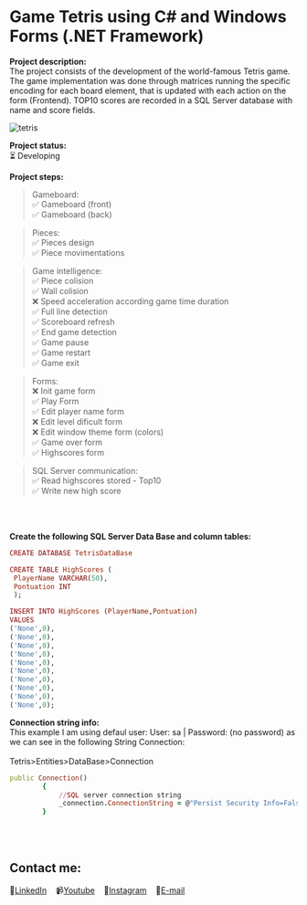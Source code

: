 # Game Tetris using C# and Windows Forms (.NET Framework)

**Project description:**<br>
The project consists of the development of the world-famous Tetris game. The game implementation was done through matrices running the specific encoding for each board element, that is updated with each action on the form (Frontend). TOP10 scores are recorded in a SQL Server database with name and score fields.

![tetris](https://user-images.githubusercontent.com/58537514/127382046-94da4e51-167d-4a98-96e6-000eaefa2ee6.png)

**Project status:**<br>
⏳ Developing 

**Project steps:**<br>
> Gameboard: <br>
  ✅ Gameboard (front)<br>
  ✅ Gameboard (back)<br>

> Pieces: <br>
  ✅ Pieces design<br>
  ✅ Piece movimentations<br>

> Game intelligence:<br>
  ✅ Piece colision<br>
  ✅ Wall colision<br>
  ❌ Speed acceleration according game time duration <br>
  ✅ Full line detection<br>
  ✅ Scoreboard refresh<br>
  ✅ End game detection<br>
  ✅ Game pause<br>
  ✅ Game restart<br>
  ✅ Game exit<br>
  
> Forms:<br>
  ❌ Init game form<br>
  ✅ Play Form<br>
  ✅ Edit player name form<br>
  ❌ Edit level dificult form<br>
  ❌ Edit window theme form (colors)<br>
  ✅ Game over form<br>
  ✅ Highscores form<br>
 
> SQL Server communication:<br>
  ✅ Read highscores stored - Top10<br>
  ✅ Write new high score<br>
  
  
 &nbsp;<br><br> 

**Create the following SQL Server Data Base and column tables:**<br>

```ruby
CREATE DATABASE TetrisDataBase

CREATE TABLE HighScores (
 PlayerName VARCHAR(50),
 Pontuation INT  
 );

INSERT INTO HighScores (PlayerName,Pontuation)
VALUES 
('None',0),
('None',0),
('None',0),
('None',0),
('None',0),
('None',0),
('None',0),
('None',0),
('None',0),
('None',0);

```

**Connection string info:**<br>
This example I am using defaul user: User: sa | Password: (no password) as we can see in the following String Connection:<br><br>
Tetris>Entities>DataBase>Connection<br>
```ruby
public Connection()
        {
            //SQL server connection string
            _connection.ConnectionString = @"Persist Security Info=False;User ID=sa;Initial Catalog=TetrisDataBase;Data Source=(local)";
        }
```

 &nbsp;<br><br> 

## Contact me:
💼[LinkedIn](https://br.linkedin.com/in/rafaeldelpino)&nbsp;&nbsp;&nbsp;
📹[Youtube](https://www.youtube.com/delpitec)&nbsp;&nbsp;&nbsp;
📸[Instagram](https://www.instagram.com/delpitec_/)&nbsp;&nbsp;&nbsp;
📧[E-mail](delpitec@gmail.com)&nbsp;&nbsp;&nbsp;
